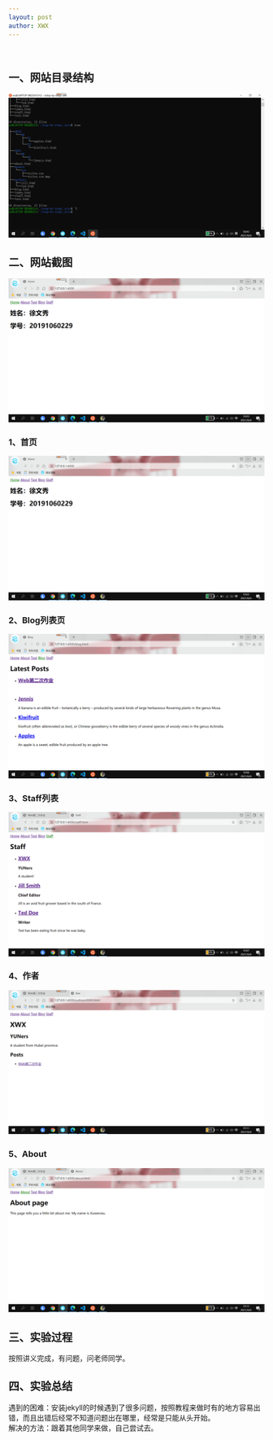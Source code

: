 ```yaml
---
layout: post
author: XWX
---
```

<br>

## 一、网站目录结构
![tree](/assets/images/tree.png)

## 二、网站截图
![tree](/assets/images/Home.png)

### 1、首页
![tree](/assets/images/Home.png)

### 2、Blog列表页
![tree](/assets/images/Blog.png)

### 3、Staff列表
![tree](/assets/images/Staff-list.png)

### 4、作者
![tree](/assets/images/author.png)

### 5、About
![tree](/assets/images/about.png)
## 三、实验过程
按照讲义完成，有问题，问老师同学。

## 四、实验总结
遇到的困难：安装jekyll的时候遇到了很多问题，按照教程来做时有的地方容易出错，而且出错后经常不知道问题出在哪里，经常是只能从头开始。   
解决的方法：跟着其他同学来做，自己尝试去。